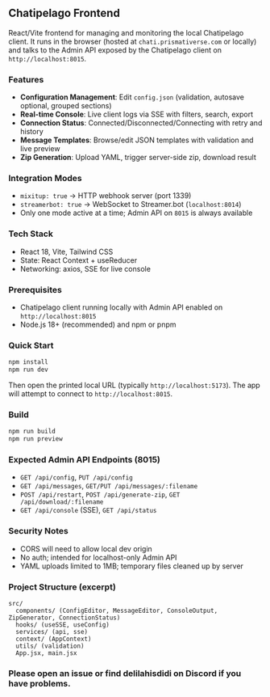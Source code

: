 ## Chatipelago Frontend

React/Vite frontend for managing and monitoring the local Chatipelago client. It runs in the browser (hosted at `chati.prismativerse.com` or locally) and talks to the Admin API exposed by the Chatipelago client on `http://localhost:8015`.

### Features
- **Configuration Management**: Edit `config.json` (validation, autosave optional, grouped sections)
- **Real-time Console**: Live client logs via SSE with filters, search, export
- **Connection Status**: Connected/Disconnected/Connecting with retry and history
- **Message Templates**: Browse/edit JSON templates with validation and live preview
- **Zip Generation**: Upload YAML, trigger server-side zip, download result

### Integration Modes
- `mixitup: true` → HTTP webhook server (port 1339)
- `streamerbot: true` → WebSocket to Streamer.bot (`localhost:8014`)
- Only one mode active at a time; Admin API on `8015` is always available

### Tech Stack
- React 18, Vite, Tailwind CSS
- State: React Context + useReducer
- Networking: axios, SSE for live console

### Prerequisites
- Chatipelago client running locally with Admin API enabled on `http://localhost:8015`
- Node.js 18+ (recommended) and npm or pnpm

### Quick Start
```bash
npm install
npm run dev
```
Then open the printed local URL (typically `http://localhost:5173`). The app will attempt to connect to `http://localhost:8015`.

### Build
```bash
npm run build
npm run preview
```

### Expected Admin API Endpoints (8015)
- `GET /api/config`, `PUT /api/config`
- `GET /api/messages`, `GET/PUT /api/messages/:filename`
- `POST /api/restart`, `POST /api/generate-zip`, `GET /api/download/:filename`
- `GET /api/console` (SSE), `GET /api/status`

### Security Notes
- CORS will need to allow local dev origin
- No auth; intended for localhost-only Admin API
- YAML uploads limited to 1MB; temporary files cleaned up by server

### Project Structure (excerpt)
```
src/
  components/ (ConfigEditor, MessageEditor, ConsoleOutput, ZipGenerator, ConnectionStatus)
  hooks/ (useSSE, useConfig)
  services/ (api, sse)
  context/ (AppContext)
  utils/ (validation)
  App.jsx, main.jsx
```

### Please open an issue or find delilahisdidi on Discord if you have problems.

